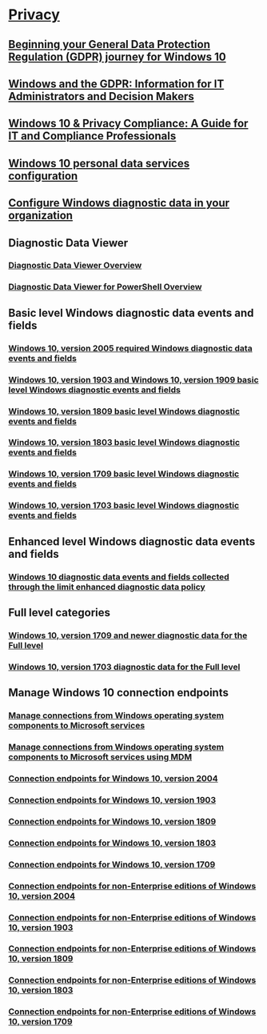 # [Privacy](index.yml)
## [Beginning your General Data Protection Regulation (GDPR) journey for Windows 10](gdpr-win10-whitepaper.md)
## [Windows and the GDPR: Information for IT Administrators and Decision Makers](gdpr-it-guidance.md)
## [Windows 10 & Privacy Compliance: A Guide for IT and Compliance Professionals](Windows-10-and-privacy-compliance.md)
## [Windows 10 personal data services configuration](windows-personal-data-services-configuration.md)
## [Configure Windows diagnostic data in your organization](configure-windows-diagnostic-data-in-your-organization.md)
## Diagnostic Data Viewer
### [Diagnostic Data Viewer Overview](diagnostic-data-viewer-overview.md)
### [Diagnostic Data Viewer for PowerShell Overview](Microsoft-DiagnosticDataViewer.md)
## Basic level Windows diagnostic data events and fields
### [Windows 10, version 2005 required Windows diagnostic data events and fields](required-windows-diagnostic-data-events-and-fields-2005.md)
### [Windows 10, version 1903 and Windows 10, version 1909 basic level Windows diagnostic events and fields](basic-level-windows-diagnostic-events-and-fields-1903.md)
### [Windows 10, version 1809 basic level Windows diagnostic events and fields](basic-level-windows-diagnostic-events-and-fields-1809.md)
### [Windows 10, version 1803 basic level Windows diagnostic events and fields](basic-level-windows-diagnostic-events-and-fields-1803.md)
### [Windows 10, version 1709 basic level Windows diagnostic events and fields](basic-level-windows-diagnostic-events-and-fields-1709.md)
### [Windows 10, version 1703 basic level Windows diagnostic events and fields](basic-level-windows-diagnostic-events-and-fields-1703.md)
## Enhanced level Windows diagnostic data events and fields
### [Windows 10 diagnostic data events and fields collected through the limit enhanced diagnostic data policy](enhanced-diagnostic-data-windows-analytics-events-and-fields.md)
## Full level categories
### [Windows 10, version 1709 and newer diagnostic data for the Full level](windows-diagnostic-data.md)
### [Windows 10, version 1703 diagnostic data for the Full level](windows-diagnostic-data-1703.md)
## Manage Windows 10 connection endpoints
### [Manage connections from Windows operating system components to Microsoft services](manage-connections-from-windows-operating-system-components-to-microsoft-services.md)
### [Manage connections from Windows operating system components to Microsoft services using MDM](manage-connections-from-windows-operating-system-components-to-microsoft-services-using-MDM.md)
### [Connection endpoints for Windows 10, version 2004](manage-windows-2004-endpoints.md)
### [Connection endpoints for Windows 10, version 1903](manage-windows-1903-endpoints.md)
### [Connection endpoints for Windows 10, version 1809](manage-windows-1809-endpoints.md)
### [Connection endpoints for Windows 10, version 1803](manage-windows-1803-endpoints.md)
### [Connection endpoints for Windows 10, version 1709](manage-windows-1709-endpoints.md)
### [Connection endpoints for non-Enterprise editions of Windows 10, version 2004](windows-endpoints-2004-non-enterprise-editions.md)
### [Connection endpoints for non-Enterprise editions of Windows 10, version 1903](windows-endpoints-1903-non-enterprise-editions.md)
### [Connection endpoints for non-Enterprise editions of Windows 10, version 1809](windows-endpoints-1809-non-enterprise-editions.md)
### [Connection endpoints for non-Enterprise editions of Windows 10, version 1803](windows-endpoints-1803-non-enterprise-editions.md)
### [Connection endpoints for non-Enterprise editions of Windows 10, version 1709](windows-endpoints-1709-non-enterprise-editions.md)

